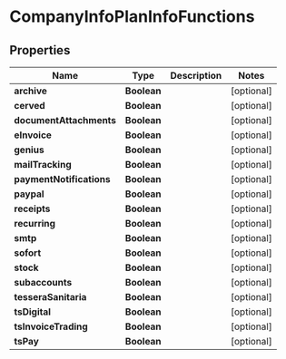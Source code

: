 # CompanyInfoPlanInfoFunctions

## Properties

Name | Type | Description | Notes
------------ | ------------- | ------------- | -------------
**archive** | **Boolean** |  | [optional] 
**cerved** | **Boolean** |  | [optional] 
**documentAttachments** | **Boolean** |  | [optional] 
**eInvoice** | **Boolean** |  | [optional] 
**genius** | **Boolean** |  | [optional] 
**mailTracking** | **Boolean** |  | [optional] 
**paymentNotifications** | **Boolean** |  | [optional] 
**paypal** | **Boolean** |  | [optional] 
**receipts** | **Boolean** |  | [optional] 
**recurring** | **Boolean** |  | [optional] 
**smtp** | **Boolean** |  | [optional] 
**sofort** | **Boolean** |  | [optional] 
**stock** | **Boolean** |  | [optional] 
**subaccounts** | **Boolean** |  | [optional] 
**tesseraSanitaria** | **Boolean** |  | [optional] 
**tsDigital** | **Boolean** |  | [optional] 
**tsInvoiceTrading** | **Boolean** |  | [optional] 
**tsPay** | **Boolean** |  | [optional] 


